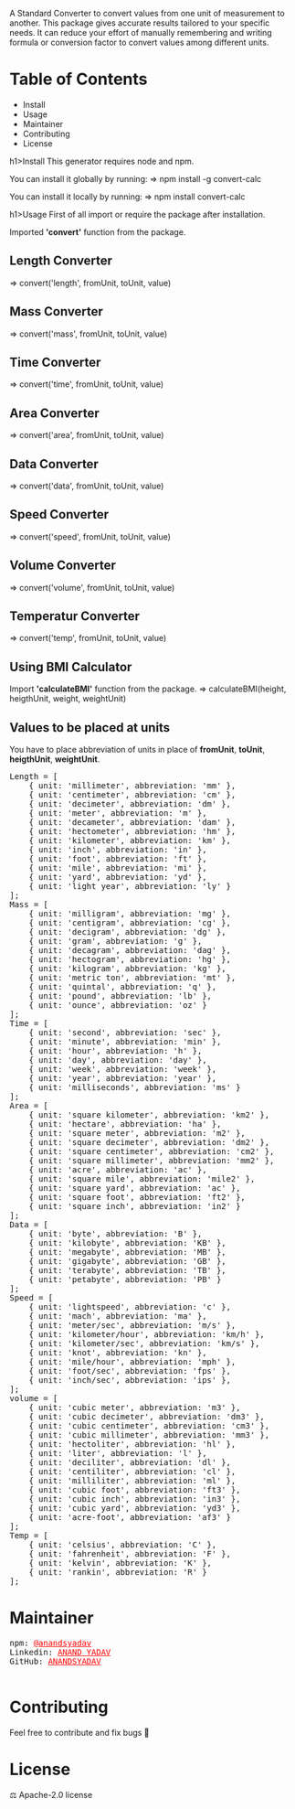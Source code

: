 <p>
  A Standard Converter to convert values from one unit of measurement to another.
  This package gives accurate results tailored to your specific needs.
  It can reduce your effort of manually remembering and writing formula or conversion factor to convert values among different units.
</p>

<h1>Table of Contents</h1>
<ul>
  <li>Install</li>
  <li>Usage</li>
  <li>Maintainer</li>
  <li>Contributing</li>
  <li>License</li>
</ul>

h1>Install</h1>
This generator requires node and npm.

You can install it globally by running:
  => npm install -g convert-calc

You can install it locally by running:
  => npm install convert-calc

h1>Usage</h1>
First of all import or require the package after installation.

Imported <b>'convert'</b> function from the package.

<h2>Length Converter</h2>
  => convert('length', fromUnit, toUnit, value)

<h2>Mass Converter</h2>
  => convert('mass', fromUnit, toUnit, value)

<h2>Time Converter</h2>
  => convert('time', fromUnit, toUnit, value)

<h2>Area Converter</h2>
  => convert('area', fromUnit, toUnit, value)

<h2>Data Converter</h2>
  => convert('data', fromUnit, toUnit, value)

<h2>Speed Converter</h2>
  => convert('speed', fromUnit, toUnit, value)

<h2>Volume Converter</h2>
  => convert('volume', fromUnit, toUnit, value)

<h2>Temperatur Converter</h2>
  => convert('temp', fromUnit, toUnit, value)

<h2>Using BMI Calculator</h2>
Import <b>'calculateBMI'</b> function from the package.
  => calculateBMI(height, heigthUnit, weight, weightUnit)

<h2>Values to be placed at units</h2>

You have to place abbreviation of units in place of <b>fromUnit</b>, <b>toUnit</b>, <b>heigthUnit</b>, <b>weightUnit</b>.
<pre>
Length = [
    { unit: 'millimeter', abbreviation: 'mm' },
    { unit: 'centimeter', abbreviation: 'cm' },
    { unit: 'decimeter', abbreviation: 'dm' },
    { unit: 'meter', abbreviation: 'm' },
    { unit: 'decameter', abbreviation: 'dam' },
    { unit: 'hectometer', abbreviation: 'hm' },
    { unit: 'kilometer', abbreviation: 'km' },
    { unit: 'inch', abbreviation: 'in' },
    { unit: 'foot', abbreviation: 'ft' },
    { unit: 'mile', abbreviation: 'mi' },
    { unit: 'yard', abbreviation: 'yd' },
    { unit: 'light year', abbreviation: 'ly' }
];
Mass = [
    { unit: 'milligram', abbreviation: 'mg' },
    { unit: 'centigram', abbreviation: 'cg' },
    { unit: 'decigram', abbreviation: 'dg' },
    { unit: 'gram', abbreviation: 'g' },
    { unit: 'decagram', abbreviation: 'dag' },
    { unit: 'hectogram', abbreviation: 'hg' },
    { unit: 'kilogram', abbreviation: 'kg' },
    { unit: 'metric ton', abbreviation: 'mt' },
    { unit: 'quintal', abbreviation: 'q' },
    { unit: 'pound', abbreviation: 'lb' },
    { unit: 'ounce', abbreviation: 'oz' }
];
Time = [
    { unit: 'second', abbreviation: 'sec' },
    { unit: 'minute', abbreviation: 'min' },
    { unit: 'hour', abbreviation: 'h' },
    { unit: 'day', abbreviation: 'day' },
    { unit: 'week', abbreviation: 'week' },
    { unit: 'year', abbreviation: 'year' },
    { unit: 'milliseconds', abbreviation: 'ms' }
];
Area = [
    { unit: 'square kilometer', abbreviation: 'km2' },
    { unit: 'hectare', abbreviation: 'ha' },
    { unit: 'square meter', abbreviation: 'm2' },
    { unit: 'square decimeter', abbreviation: 'dm2' },
    { unit: 'square centimeter', abbreviation: 'cm2' },
    { unit: 'square millimeter', abbreviation: 'mm2' },
    { unit: 'acre', abbreviation: 'ac' },
    { unit: 'square mile', abbreviation: 'mile2' },
    { unit: 'square yard', abbreviation: 'ac' },
    { unit: 'square foot', abbreviation: 'ft2' },
    { unit: 'square inch', abbreviation: 'in2' }
];
Data = [
    { unit: 'byte', abbreviation: 'B' },
    { unit: 'kilobyte', abbreviation: 'KB' },
    { unit: 'megabyte', abbreviation: 'MB' },
    { unit: 'gigabyte', abbreviation: 'GB' },
    { unit: 'terabyte', abbreviation: 'TB' },
    { unit: 'petabyte', abbreviation: 'PB' }
];
Speed = [
    { unit: 'lightspeed', abbreviation: 'c' },
    { unit: 'mach', abbreviation: 'ma' },
    { unit: 'meter/sec', abbreviation: 'm/s' },
    { unit: 'kilometer/hour', abbreviation: 'km/h' },
    { unit: 'kilometer/sec', abbreviation: 'km/s' },
    { unit: 'knot', abbreviation: 'kn' },
    { unit: 'mile/hour', abbreviation: 'mph' },
    { unit: 'foot/sec', abbreviation: 'fps' },
    { unit: 'inch/sec', abbreviation: 'ips' },
];
volume = [
    { unit: 'cubic meter', abbreviation: 'm3' },
    { unit: 'cubic decimeter', abbreviation: 'dm3' },
    { unit: 'cubic centimeter', abbreviation: 'cm3' },
    { unit: 'cubic millimeter', abbreviation: 'mm3' },
    { unit: 'hectoliter', abbreviation: 'hl' },
    { unit: 'liter', abbreviation: 'l' },
    { unit: 'deciliter', abbreviation: 'dl' },
    { unit: 'centiliter', abbreviation: 'cl' },
    { unit: 'milliliter', abbreviation: 'ml' },
    { unit: 'cubic foot', abbreviation: 'ft3' },
    { unit: 'cubic inch', abbreviation: 'in3' },
    { unit: 'cubic yard', abbreviation: 'yd3' },
    { unit: 'acre-foot', abbreviation: 'af3' }
];
Temp = [
    { unit: 'celsius', abbreviation: 'C' },
    { unit: 'fahrenheit', abbreviation: 'F' },
    { unit: 'kelvin', abbreviation: 'K' },
    { unit: 'rankin', abbreviation: 'R' }
];
</pre>
  
<h1>Maintainer</h1>
<pre>
npm: <a href='https://www.npmjs.com/~anandsyadav' traget='_blank'
  style='color:red;'>@anandsyadav</a>
Linkedin: <a href='https://www.linkedin.com/in/anand-yadav-08b7b2230/' traget='_blank'
  style='color:red;'>ANAND YADAV</a>
GitHub: <a href='https://github.com/ANANDSYADAV' traget='_blank'
  style='color:red;'>ANANDSYADAV</a>

</pre>

<h1>Contributing</h1>
Feel free to contribute and fix bugs 🙂

<h1>License</h1>
⚖️ Apache-2.0 license






